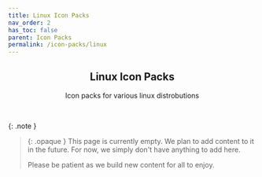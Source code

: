 ```yaml
---
title: Linux Icon Packs
nav_order: 2
has_toc: false
parent: Icon Packs
permalink: /icon-packs/linux
---
```


<div class="card">
<div class="container">
<h2 class="text-small" style="text-align:center">Linux Icon Packs</h2>
<p class="text-small" style="text-align:center">Icon packs for various linux distrobutions</p>
</div>
</div>
<br />

{: .note }
> {: .opaque }
> This page is currently empty. We plan to add content to it in the future. For now, we simply don't have anything to add here.
>
> Please be patient as we build new content for all to enjoy.
